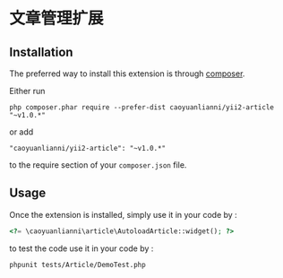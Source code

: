 文章管理扩展
=======


Installation
------------

The preferred way to install this extension is through [composer](http://getcomposer.org/download/).

Either run

```
php composer.phar require --prefer-dist caoyuanlianni/yii2-article "~v1.0.*"
```

or add

```
"caoyuanlianni/yii2-article": "~v1.0.*"
```

to the require section of your `composer.json` file.


Usage
-----

Once the extension is installed, simply use it in your code by  :

```php
<?= \caoyuanlianni\article\AutoloadArticle::widget(); ?>

```

to test the code use it in your code by :

```
phpunit tests/Article/DemoTest.php
```